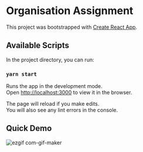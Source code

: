 # Organisation Assignment

This project was bootstrapped with [Create React App](https://github.com/facebook/create-react-app).

## Available Scripts

In the project directory, you can run:

### `yarn start`

Runs the app in the development mode.\
Open [http://localhost:3000](http://localhost:3000) to view it in the browser.

The page will reload if you make edits.\
You will also see any lint errors in the console.

## Quick Demo

![ezgif com-gif-maker](https://user-images.githubusercontent.com/48817195/135742031-ad61e234-f021-4e36-99a9-2f469b197bcc.gif)
